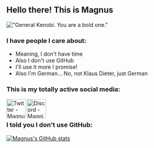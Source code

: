 ## Hello there! This is Magnus
!["General Kenobi. You are a bold one."](https://media1.giphy.com/media/xTiIzJSKB4l7xTouE8/giphy.gif)

### I have people I care about:
- Meaning, I don't have time
- Also I don't use GitHub
- I'll use it more I promise!
- Also I'm German... No, not Klaus Dieter, just German

### This is my totally active social media:
[<img align="left" alt="Twitter - MagnusBrandt04" width="50px" src="https://img.icons8.com/color/344/twitter--v1.png" />][Twitter]
[<img align="left" alt="Discord - Maggi#7694" width="50px" src="https://img.icons8.com/color/344/discord-logo.png" />][Discord]

<br />
<br />

### I told you I don't use GitHub:

[![Magnus's GitHub stats](https://github-readme-stats.vercel.app/api?username=m4gg1)](https://github.com/anuraghazra/github-readme-stats)

[Twitter]: https://twitter.com/magnusbrandt0
[Discord]: https://discord.com/users/968242755052646461
